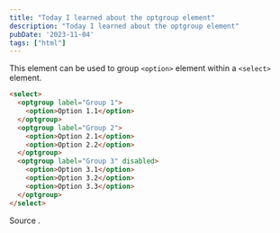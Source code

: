 ```yaml
---
title: "Today I learned about the optgroup element"
description: "Today I learned about the optgroup element"
pubDate: '2023-11-04'
tags: ["html"]
---
```


This element can be used to group `<option>` element within a `<select>` element.

```html
<select>
  <optgroup label="Group 1">
    <option>Option 1.1</option>
  </optgroup>
  <optgroup label="Group 2">
    <option>Option 2.1</option>
    <option>Option 2.2</option>
  </optgroup>
  <optgroup label="Group 3" disabled>
    <option>Option 3.1</option>
    <option>Option 3.2</option>
    <option>Option 3.3</option>
  </optgroup>
</select>
```

Source <a href="https://developer.mozilla.org/en-US/docs/Web/HTML/Element/optgroup" target="_blank"></a>.
